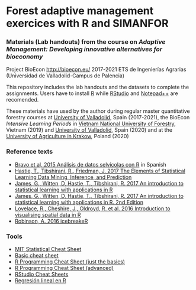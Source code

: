 # Forest adaptive management exercices with R and SIMANFOR
### Materials (Lab handouts) from the course on *Adaptive Management: Developing innovative alternatives for bioeconomy*
Project BioEcon http://bioecon.eu/  2017-2021
ETS de Ingenierías Agrarias (Universidad de Valladolid-Campus de Palencia)

This repository includes the lab handouts and the datasets to complete the assignments.
Users have to install [R](https://cran.r-project.org/)  while [RStudio](https://cran.r-project.org/) and [Notepad++](https://notepad-plus-plus.org/) are recomended.

These materials have used by the author during regular master quantitative forestry courses at [University of Valladolid](http://www.uva.es), Spain (2017-2021), the BioEcon *Intensive Learning Periods* in [Vietnam National University of Forestry](http://en.vnuf.edu.vn), Vietnam (2019) and [University of Valladolid](http://www.uva.es), Spain (2020) and at the [University of Agriculture in Krakow](https://en.urk.edu.pl/), Poland (2020)




### Reference texts

- [Bravo et al, 2015 Análisis de datos selvícolas con R](https://uvadoc.uva.es/handle/10324/11889) in Spanish
- [Hastie, T., Tibshirani, R., Friedman, J. 2017 The Elements of Statistical Learning Data Mining, Inference, and Prediction](https://web.stanford.edu/~hastie/ElemStatLearn/)
- [James, G., Witten, D, Hastie, T., Tibshirani, R. 2017 An introduction to statistical learning with applications in R](http://www-bcf.usc.edu/~gareth/ISL/)
- [James, G., Witten, D, Hastie, T., Tibshirani, R. 2017 An introduction to statistical learning with applications in R. 2nd Edition](https://www.statlearning.com/)
- [Lovelace, R., Cheshire, J., Oldroyd, R. et al. 2016 Introduction to visualising spatial data in R](https://cran.r-project.org/doc/contrib/intro-spatial-rl.pdf)
- [Robinson, A. 2016 icebreakeR](https://cran.r-project.org/doc/contrib/Robinson-icebreaker.pdf)

### Tools

- [MIT Statistical Cheat Sheet](http://web.mit.edu/~csvoss/Public/usabo/stats_handout.pdf)
- [Basic cheat sheet](http://github.com/rstudio/cheatsheets/raw/master/base-r.pdf)
- [R Programming Cheat Sheet (just the basics)](http://datasciencefree.com/basicR.pdf)
- [R Programming Cheat Sheet (advanced)](http://datasciencefree.com/advancedR.pdf)
- [RStudio Cheat Sheets](https://rstudio.com/resources/cheatsheets/)
- [Regresión lineal en R](https://www.usabart.nl/eval/cs-regression.pdf)
